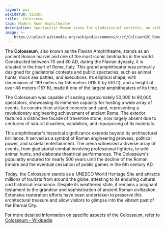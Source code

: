 ```yaml
---
layout: poi
wikidatum: Q10285
title:  Colosseum
tags: Modern Rome Amphitheater
description: Spectacular Roman arena for gladiatorial contests, an architectural masterpiece.
image: >-
    https://upload.wikimedia.org/wikipedia/commons/c/cf/Coliseo%2C_Roma%2C_Italia%2C_2022-09-15%2C_DD_96.jpg
---
```

<meta charset="UTF-8">
<meta name="keywords" content="Modern,Rome,Amphitheater">
<meta name="viewport" content="width=device-width, initial-scale=1.0">
<p>The <strong>Colosseum</strong>, also known as the Flavian Amphitheatre, stands as an ancient Roman marvel and one of the most iconic landmarks in the world. Constructed between 70 and 80 AD, during the Flavian dynasty, it is situated in the heart of Rome, Italy. This grand amphitheater was primarily designed for gladiatorial contests and public spectacles, such as animal hunts, mock sea battles, and executions. Its elliptical shape, with dimensions of 189 meters by 156 meters (615 ft by 510 ft), and a height of over 48 meters (157 ft), made it one of the largest amphitheaters of its time.</p>

<p>The Colosseum was capable of seating approximately 50,000 to 80,000 spectators, showcasing its immense capacity for hosting a wide array of events. Its construction utilized concrete and sand, representing a revolutionary engineering achievement of ancient Rome. The exterior featured a distinctive facade of travertine stone, now largely absent due to centuries of natural disasters, vandalism, and repurposing of its materials.</p>

<p>This amphitheater's historical significance extends beyond its architectural brilliance. It served as a symbol of Roman engineering prowess, political power, and societal entertainment. The arena witnessed a diverse array of events, from gladiatorial combat involving professional fighters, to wild animal hunts, and elaborate theatrical performances. The Colosseum's popularity endured for nearly 500 years until the decline of the Roman Empire and the eventual cessation of public games in the 6th century AD.</p>

<p>Today, the Colosseum stands as a UNESCO World Heritage Site and attracts millions of tourists from around the globe, attesting to its enduring cultural and historical resonance. Despite its weathered state, it remains a poignant testament to the grandeur and sophistication of ancient Roman civilization. Extensive restoration efforts have been undertaken to preserve this architectural treasure and allow visitors to glimpse into the vibrant past of the Eternal City.</p>

<p>For more detailed information on specific aspects of the Colosseum, refer to <a href="https://en.wikipedia.org/wiki/Colosseum">Colosseum - Wikipedia</a>.</p>
